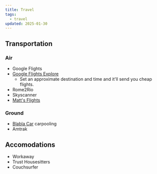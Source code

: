 ```yaml
---
title: Travel
tags:
  - travel
updated: 2025-01-30
---
```


## Transportation

### Air

- Google Flights
- [Google Flights Explore](https://www.google.com/travel/explore)
  - Set an approximate destination and time and it'll send you cheap flights.
- Rome2Rio
- Skyscanner
- [Matt's Flights](https://www.mattsflights.com)

### Ground

- [Blabla Car](https://www.blablacar.com) carpooling
- Amtrak

## Accomodations

- Workaway
- Trust Housesitters
- Couchsurfer
